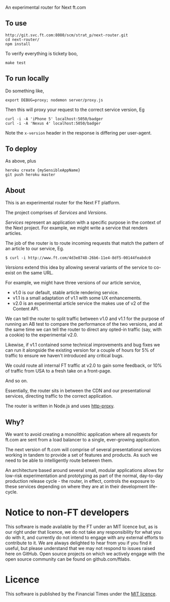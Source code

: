 An experimental router for Next ft.com

To use
---

    http://git.svc.ft.com:8080/scm/strat_p/next-router.git
    cd next-router/
    npm install

To verify everything is tickety boo,

    make test

To run locally
---

Do something like,

    export DEBUG=proxy; nodemon server/proxy.js

Then this will proxy your request to the correct service version, Eg

    curl -i -A 'iPhone 5' localhost:5050/badger
    curl -i -A 'Nexus 4' localhost:5050/badger

Note the `x-version` header in the response is differing per user-agent.

To deploy
---

As above, plus

    heroku create {mySensibleAppName}
    git push heroku master


About 
---

This is an experimental router for the Next FT platform.

The project comprises of _Services_ and _Versions_.

_Services_ represent an application with a specific purpose in the context of
the Next project. For example, we might write a service that renders articles.

The job of the router is to route incoming requests that match the pattern of
an article to our service, Eg.

    $ curl -i http://www.ft.com/4d3e8748-26b6-11e4-8df5-00144feabdc0

_Versions_ extend this idea by allowing several variants of the service to
co-exist on the same URL. 

For example, we might have three versions of our article service,

 - v1.0 is our default, stable article rendering service.
 - v1.1 is a small adaptation of v1.1 with some UX enhancements.
 - v2.0 is an experimental article service the makes use of v2 of the Content
   API.

We can tell the router to split traffic between v1.0 and v1.1 for the purpose of
running an AB test to compare the performance of the two versions, and at the
same time we can tell the router to direct any opted-in traffic (say, with a
cookie) to the experimental v2.0.

Likewise, if v1.1 contained some technical improvements and bug fixes we can
run it alongside the existing version for a couple of hours for 5% of traffic
to ensure we haven't introduced any critical bugs.

We could route all internal FT traffic at v2.0 to gain some feedback, or 10% of
traffic from USA to a fresh take on a front-page. 

And so on.

Essentially, the router sits in between the CDN and our
presentational services, directing traffic to the correct application.

The router is written in Node.js and uses
[http-proxy](https://github.com/nodejitsu/node-http-proxy).

Why?
---

We want to avoid creating a monolithic application where all requests for
ft.com are sent from a load balancer to a single, ever-growing application.

The next version of ft.com will comprise of several presentational services
working in tandem to provide a set of features and products. As such we need to
be able to intelligently route between them.  

An architecture based around several small, modular applications allows for
low-risk experimentation and prototyping as part of the normal, day-to-day
production release cycle - the router, in effect, controls the exposure to
these services depending on where they are at in their development life-cycle.

# Notice to non-FT developers

This software is made available by the FT under an MIT licence but, as is our
right under that licence, we do not take any responsibility for what you do
with it, and currently do not intend to engage with any external efforts to
contribute to it.  We are always delighted to hear from you if you find it
useful, but please understand that we may not respond to issues raised here on
GitHub.  Open source projects on which we actively engage with the open source
community can be found on github.com/ftlabs.

# Licence

This software is published by the Financial Times under the [MIT
licence](http://opensource.org/licenses/MIT).

